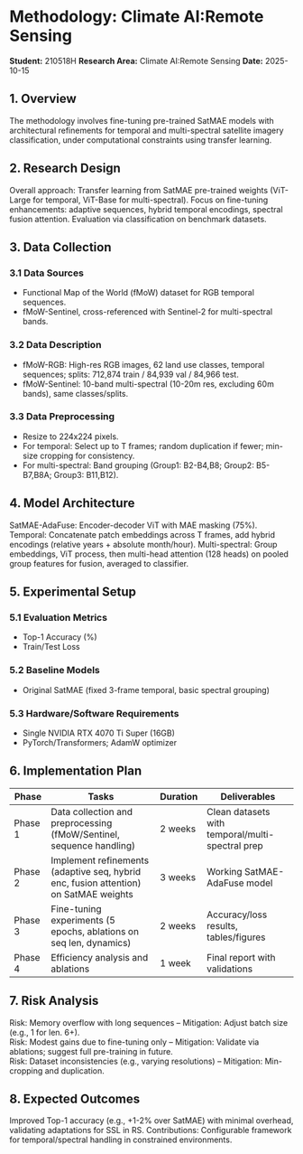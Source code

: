 # Methodology: Climate AI:Remote Sensing

**Student:** 210518H
**Research Area:** Climate AI:Remote Sensing
**Date:** 2025-10-15

## 1. Overview

The methodology involves fine-tuning pre-trained SatMAE models with architectural refinements for temporal and multi-spectral satellite imagery classification, under computational constraints using transfer learning.

## 2. Research Design

Overall approach: Transfer learning from SatMAE pre-trained weights (ViT-Large for temporal, ViT-Base for multi-spectral). Focus on fine-tuning enhancements: adaptive sequences, hybrid temporal encodings, spectral fusion attention. Evaluation via classification on benchmark datasets.

## 3. Data Collection

### 3.1 Data Sources
- Functional Map of the World (fMoW) dataset for RGB temporal sequences.
- fMoW-Sentinel, cross-referenced with Sentinel-2 for multi-spectral bands.

### 3.2 Data Description
- fMoW-RGB: High-res RGB images, 62 land use classes, temporal sequences; splits: 712,874 train / 84,939 val / 84,966 test.
- fMoW-Sentinel: 10-band multi-spectral (10-20m res, excluding 60m bands), same classes/splits.

### 3.3 Data Preprocessing
- Resize to 224x224 pixels.
- For temporal: Select up to T frames; random duplication if fewer; min-size cropping for consistency.
- For multi-spectral: Band grouping (Group1: B2-B4,B8; Group2: B5-B7,B8A; Group3: B11,B12).

## 4. Model Architecture

SatMAE-AdaFuse: Encoder-decoder ViT with MAE masking (75%). Temporal: Concatenate patch embeddings across T frames, add hybrid encodings (relative years + absolute month/hour). Multi-spectral: Group embeddings, ViT process, then multi-head attention (128 heads) on pooled group features for fusion, averaged to classifier.

## 5. Experimental Setup

### 5.1 Evaluation Metrics
- Top-1 Accuracy (%)
- Train/Test Loss

### 5.2 Baseline Models
- Original SatMAE (fixed 3-frame temporal, basic spectral grouping)

### 5.3 Hardware/Software Requirements
- Single NVIDIA RTX 4070 Ti Super (16GB)
- PyTorch/Transformers; AdamW optimizer

## 6. Implementation Plan

| Phase | Tasks | Duration | Deliverables |
|-------|-------|----------|--------------|
| Phase 1 | Data collection and preprocessing (fMoW/Sentinel, sequence handling) | 2 weeks | Clean datasets with temporal/multi-spectral prep |
| Phase 2 | Implement refinements (adaptive seq, hybrid enc, fusion attention) on SatMAE weights | 3 weeks | Working SatMAE-AdaFuse model |
| Phase 3 | Fine-tuning experiments (5 epochs, ablations on seq len, dynamics) | 2 weeks | Accuracy/loss results, tables/figures |
| Phase 4 | Efficiency analysis and ablations | 1 week | Final report with validations |

## 7. Risk Analysis

Risk: Memory overflow with long sequences – Mitigation: Adjust batch size (e.g., 1 for len. 6+).  
Risk: Modest gains due to fine-tuning only – Mitigation: Validate via ablations; suggest full pre-training in future.  
Risk: Dataset inconsistencies (e.g., varying resolutions) – Mitigation: Min-cropping and duplication.

## 8. Expected Outcomes

Improved Top-1 accuracy (e.g., +1-2% over SatMAE) with minimal overhead, validating adaptations for SSL in RS. Contributions: Configurable framework for temporal/spectral handling in constrained environments.